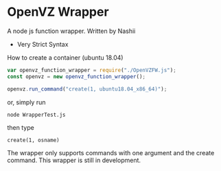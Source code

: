 # OpenVZ Wrapper
A node js function wrapper. Written by Nashii

* Very Strict Syntax

How to create a container (ubuntu 18.04)
```javascript
var openvz_function_wrapper = require("./OpenVZFW.js");
const openvz = new openvz_function_wrapper();

openvz.run_command("create(1, ubuntu18.04_x86_64)");
```
or, simply run 
```
node WrapperTest.js
```
then type
```
create(1, osname)
```

The wrapper only supports commands with one argument and the create command.
This wrapper is still in development.
